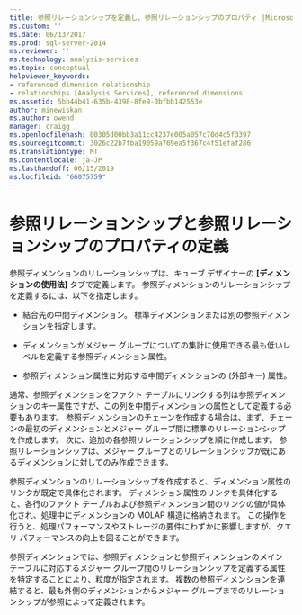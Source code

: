 ```yaml
---
title: 参照リレーションシップを定義し、参照リレーションシップのプロパティ |Microsoft Docs
ms.custom: ''
ms.date: 06/13/2017
ms.prod: sql-server-2014
ms.reviewer: ''
ms.technology: analysis-services
ms.topic: conceptual
helpviewer_keywords:
- referenced dimension relationship
- relationships [Analysis Services], referenced dimensions
ms.assetid: 5bb44b41-635b-4398-8fe9-0bfbb142553e
author: minewiskan
ms.author: owend
manager: craigg
ms.openlocfilehash: 00305d00bb3a11cc4237e005a057c70d4c5f3397
ms.sourcegitcommit: 3026c22b7fba19059a769ea5f367c4f51efaf286
ms.translationtype: MT
ms.contentlocale: ja-JP
ms.lasthandoff: 06/15/2019
ms.locfileid: "66075759"
---
```

# <a name="define-a-referenced-relationship-and-referenced-relationship-properties"></a>参照リレーションシップと参照リレーションシップのプロパティの定義
  参照ディメンションのリレーションシップは、キューブ デザイナーの **[ディメンションの使用法]** タブで定義します。 参照ディメンションのリレーションシップを定義するには、以下を指定します。  
  
-   結合先の中間ディメンション。 標準ディメンションまたは別の参照ディメンションを指定します。  
  
-   ディメンションがメジャー グループについての集計に使用できる最も低いレベルを定義する参照ディメンション属性。  
  
-   参照ディメンション属性に対応する中間ディメンションの (外部キー) 属性。  
  
 通常、参照ディメンションをファクト テーブルにリンクする列は参照ディメンションのキー属性ですが、この列を中間ディメンションの属性として定義する必要もあります。 参照ディメンションのチェーンを作成する場合は、まず、チェーンの最初のディメンションとメジャー グループ間に標準のリレーションシップを作成します。 次に、追加の各参照リレーションシップを順に作成します。 参照リレーションシップは、メジャー グループとのリレーションシップが既にあるディメンションに対してのみ作成できます。  
  
 参照ディメンションのリレーションシップを作成すると、ディメンション属性のリンクが既定で具体化されます。 ディメンション属性のリンクを具体化すると、各行のファクト テーブルおよび参照ディメンション間のリンクの値が具体化され、処理中にディメンションの MOLAP 構造に格納されます。 この操作を行うと、処理パフォーマンスやストレージの要件にわずかに影響しますが、クエリ パフォーマンスの向上を図ることができます。  
  
 参照ディメンションでは、参照ディメンションと参照ディメンションのメイン テーブルに対応するメジャー グループ間のリレーションシップを定義する属性を特定することにより、粒度が指定されます。 複数の参照ディメンションを連結すると、最も外側のディメンションからメジャー グループまでのリレーションシップが参照によって定義されます。  
  
  
